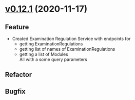 # [v0.12.1](https://github.com/upb-uc4/University-Credits-4.0/compare/examreg-v0.12.1...examreg-v0.12.1) (2020-11-17)
## Feature
 - Created Examination Regulation Service with endpoints for
    - getting ExaminationRegulations
    - getting list of names of ExaminationRegulations
    - getting a list of Modules  
    All with a some query parameters
## Refactor
## Bugfix
